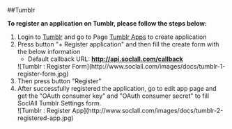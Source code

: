 ##Tumblr

__To register an application on Tumblr, please follow the steps below:__

1. Login to [Tumblr](https://www.tumblr.com/) and go to Page [Tumblr Apps](https://www.tumblr.com/oauth/apps) to create application
2. Press button "+ Register application" and then fill the create form with the below information
    * Default callback URL: __http://api.soclall.com/callback__
    <div class="soclall-br"></div>
    ![Tumblr : Register Form](http://www.soclall.com/images/docs/tumblr-1-register-form.jpg)
    <div class="soclall-br"></div>
3. Then press button "Register"
4. After successfully registered the application, go to edit app page and get the "OAuth consumer key" and "OAuth consumer secret" to fill SoclAll Tumblr Settings form.
    <div class="soclall-br"></div>
    ![Tumblr : Register App](http://www.soclall.com/images/docs/tumblr-2-registered-app.jpg)
    <div class="soclall-br"></div>